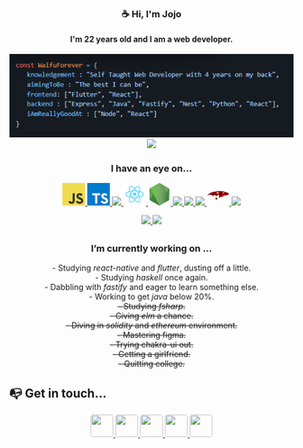 <h3 align="center">
   ☕ Hi, I'm Jojo
</h3>
<h4 align="center">
   I'm 22 years old and I am a web developer.
</h4>

<p align="center">
   <img width="520" src="https://github.com/WaifuForever/WaifuForever/blob/main/stats.png" />
   <img width="280" src="https://i.imgur.com/w0lL8fM.gif" />
</p>

<h3 align="center">
   I have an eye on...
</h3>

<p align="center">
  <a href="https://www.javascript.com">
    <img height="40" src="https://raw.githubusercontent.com/github/explore/80688e429a7d4ef2fca1e82350fe8e3517d3494d/topics/javascript/javascript.png">
  </a>

  <a href="https://www.typescriptlang.org">
    <img height="40" src="https://raw.githubusercontent.com/github/explore/80688e429a7d4ef2fca1e82350fe8e3517d3494d/topics/typescript/typescript.png">
  </a>
   
  <a href="https://www.haskell.org">
    <img height="40" src="https://user-images.githubusercontent.com/51978077/140576766-ab399d4a-6903-4a8b-b2df-8184ed18f524.png">
  </a>
   
  <a href="https://reactjs.org">
    <img height="40" src="https://raw.githubusercontent.com/github/explore/80688e429a7d4ef2fca1e82350fe8e3517d3494d/topics/react/react.png">
  </a>

  <a href="https://nodejs.org/en/">
    <img height="40" src="https://raw.githubusercontent.com/github/explore/80688e429a7d4ef2fca1e82350fe8e3517d3494d/topics/nodejs/nodejs.png">
   </a>
  
  <a href="https://expressjs.com">
    <img height="40" src="https://cdn.icon-icons.com/icons2/2699/PNG/512/expressjs_logo_icon_169185.png">
  </a>
   
  <a href="https://nestjs.com">
    <img height="40" src="https://d33wubrfki0l68.cloudfront.net/e937e774cbbe23635999615ad5d7732decad182a/26072/logo-small.ede75a6b.svg">
  </a>
   
  <a href="https://www.fastify.io">
    <img height="40" src="https://avatars.githubusercontent.com/u/24939410?s=200&v=4">
  </a>
   
  <a href="https://mongoosejs.com">
    <img height="40" src="https://raw.githubusercontent.com/github/explore/80688e429a7d4ef2fca1e82350fe8e3517d3494d/topics/mongoose/mongoose.png">
  </a>
   
  <a href="https://cardano.org">
    <img height="40" src="https://cdn4.iconfinder.com/data/icons/crypto-currency-and-coin-2/256/cardano_ada-512.png">
  </a>
</p>

<div align="center" style="display: inline_block">
  <a href="https://github.com/anuraghazra/github-readme-stats#github-stats-card">
     <img height="170em" src="https://github-readme-stats.vercel.app/api?username=WaifuForever&show_icons=true&theme=radical&include_all_commits=true&count_private=true"/>
  </a>
     
  <a href="https://github.com/anuraghazra/github-readme-stats#top-languages-card">
     <img height="170em" src="https://github-readme-stats.vercel.app/api/top-langs/?username=WaifuForever&hide=html&layout=compact&theme=radical&langs_count=6"/>
  </a>
</div>
   
## 

<h3 align="center">I’m currently working on ...</h3>

<p align="center">
  - Studying <i>react-native</i> and <i>flutter</i>, dusting off a little.<br>
  - Studying <i>haskell</i> once again.<br>
  - Dabbling with <i>fastify</i> and eager to learn something else.<br>
  - Working to get <i>java</i> below 20%.<br>
  <strike>- Studying <i>fsharp</i>.<br></strike>
  <strike>- Giving <i>elm</i> a chance.<br></strike>
  <strike>- Diving in <i>solidity</i> and <i>ethereum</i> environment.<br></strike>
  <strike>- Mastering figma.<br></strike>
  <strike>- Trying chakra-ui out.<br></strike>
  <strike>- Getting a girlfriend.<br></strike>
  <strike>- Quitting college.<br></strike>
</p>


## 📭 Get in touch...
<p align="center">
  <a href="https://cloudhq.net/s/5383496a9de502">
   <img src="https://cdn.icon-icons.com/icons2/272/PNG/512/Gmail_29991.png" style="width: 40px; height:40px; border-radius:10%"> 
  </a>
  
  <a href="https://discordapp.com/users/326055565803388928">
   <img src="https://discord.com/assets/3437c10597c1526c3dbd98c737c2bcae.svg" style="width: 40px; height:40px; border-radius:10%"> 
  </a>
  
  <a href="https://www.reddit.com/user/Vjoidjo">
   <img src="https://www.iconpacks.net/icons/2/free-reddit-logo-icon-2436-thumb.png" style="width: 40px; height:40px; border-radius:10%"> 
  </a>
  
  <a href="https://www.linkedin.com/in/joanderson-pereira-774371212/">
   <img src="https://cdn-icons-png.flaticon.com/512/174/174857.png" style="width: 40px; height:40px; border-radius:10%"> 
  </a>

 <a href="https://www.youtube.com/channel/UC2KCic3FxYaDy-R2HA8FebQ">
   <img src="https://cdn-icons-png.flaticon.com/512/124/124015.png" style="width: 40px; height:40px; border-radius:10%"> 
  </a>
</p>
<!--
**WaifuForever/WaifuForever** is a ✨ _special_ ✨ repository because its `README.md` (this file) appears on your GitHub profile.

Here are some ideas to get you started:

- 🔭 I’m currently working on ...

- 👯 I’m looking to collaborate on ...
- 🤔 I’m looking for help with ...
- 💬 Ask me about ...
- 📫 How to reach me: ...
- 😄 Pronouns: ...
- ⚡ Fun fact: ...
-->
